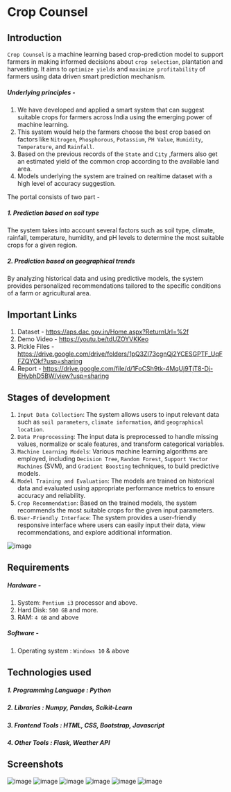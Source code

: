 # Crop Counsel

## Introduction
`Crop Counsel` is a machine learning based crop-prediction model to support farmers in making informed decisions about `crop selection`, plantation and harvesting.
It aims to `optimize yields` and `maximize profitability` of farmers using data driven smart prediction mechanism.
##### Underlying principles - 
1. We have developed and applied a smart system that can suggest suitable crops for farmers across India using the emerging power of machine learning.
2. This system would help the farmers choose the best crop based on factors like `Nitrogen`, `Phosphorous`, `Potassium`, `PH Value`, `Humidity`, `Temperature`, and `Rainfall`.
3. Based on the previous records of the `State` and `City` ,farmers also get an estimated yield of the common crop according to the available land area.
4. Models underlying the system are trained on realtime dataset with a high level of accuracy suggestion.

The portal consists of two part -
##### 1. Prediction based on soil type
The system takes into account several factors such as soil type, climate, rainfall, temperature, humidity, and pH levels to determine the most suitable crops for a given region. 
##### 2. Prediction based on geographical trends
By analyzing historical data and using predictive models, the system provides personalized recommendations tailored to the specific conditions of a farm or agricultural area.

## Important Links
1. Dataset - https://aps.dac.gov.in/Home.aspx?ReturnUrl=%2f
2. Demo Video - https://youtu.be/tdUZOYVKKeo
3. Pickle Files - https://drive.google.com/drive/folders/1pQ3Zl73cgnQj2YCESGPTF_UqFFZQYOkf?usp=sharing
4. Report - https://drive.google.com/file/d/1FoCSh9tk-4MqUj9TjT8-Dj-EHybhD5BW/view?usp=sharing

## Stages of development
1. `Input Data Collection`: The system allows users to input relevant data such as `soil parameters`, `climate information`, and `geographical location`.
2. `Data Preprocessing`: The input data is preprocessed to handle missing values, normalize or scale features, and transform categorical variables.
3. `Machine Learning Models`: Various machine learning algorithms are employed, including `Decision Tree`, `Random Forest`, `Support Vector Machines` (SVM), and `Gradient Boosting` techniques, to build predictive models.
4. `Model Training and Evaluation`: The models are trained on historical data and evaluated using appropriate performance metrics to ensure accuracy and reliability.
5. `Crop Recommendation`: Based on the trained models, the system recommends the most suitable crops for the given input parameters.
6. `User-Friendly Interface`: The system provides a user-friendly responsive interface where users can easily input their data, view recommendations, and explore additional information.

![image](https://github.com/candy-kush/crop-counsel/assets/96912080/eba84e5b-83a5-475c-bdb9-1e152466a8aa)


## Requirements
##### Hardware - 
1. System: `Pentium i3` processor and above.
2. Hard Disk: `500 GB` and more.
3. RAM: `4 GB` and above
##### Software - 
1. Operating system   : `Windows 10` & above


## Technologies used
##### 1. Programming Language : Python
##### 2. Libraries : Numpy, Pandas, Scikit-Learn
##### 3. Frontend Tools : HTML, CSS, Bootstrap, Javascript
##### 4. Other Tools : Flask, Weather API


## Screenshots
![image](https://github.com/candy-kush/crop-counsel/assets/96912080/a4bf218d-ad82-403a-9392-fb4dd1183255)
![image](https://github.com/candy-kush/crop-counsel/assets/96912080/b3fe339e-2a1e-4020-a11d-b3365f9042f5)
![image](https://github.com/candy-kush/crop-counsel/assets/96912080/dd2713bc-e420-422e-ad3e-de2802878a1f)
![image](https://github.com/candy-kush/crop-counsel/assets/96912080/4004bc0f-393e-4782-8a28-5a2c8b99b260)
![image](https://github.com/candy-kush/crop-counsel/assets/96912080/8104bca6-8800-4d6f-a42c-a8fe897b5294)
![image](https://github.com/candy-kush/crop-counsel/assets/96912080/20c65f00-f5f5-400e-b36d-679c0b4ada7a)
